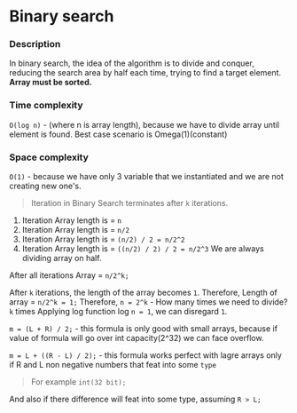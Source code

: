# Binary search

### Description
In binary search, the idea of the algorithm is to divide and conquer, reducing the search area by half each time, trying to find a target element. **Array must be sorted.** 

### Time complexity 
`O(log n)` - (where n is array length),
because we have to divide array until element is found.
Best case scenario is Omega(1)(constant)

### Space complexity
`O(1)` - because we have only 3 variable 
that we instantiated and we are not creating new one's.

> Iteration in Binary Search terminates after `k` iterations. 
1. Iteration 
Array length is = `n`
2. Iteration
Array length is = `n/2`
3. Iteration 
Array length is = `(n/2) / 2 = n/2^2`
4. Iteration
Array length is = `((n/2) / 2) / 2 = n/2^3`
We are always dividing array on half.

After all iterations Array = `n/2^k;`

After `k` iterations, the length of the array becomes `1`.
Therefore, Length of array = `n/2^k = 1;`
Therefore, `n = 2^k` - How many times we need to divide? `k` times
Applying log function log `n = 1`, we can disregard `1`. 

`m = (L + R) / 2;` - this formula is only good with small arrays,
because if value of formula will go over int capacity(2^32) we 
can face overflow.

`m = L + ((R - L) / 2);` - this formula works perfect with lagre arrays only if R and L non negative numbers that feat into some `type`
> For example `int(32 bit);`

And also if there difference will feat into some type, assuming `R > L;`